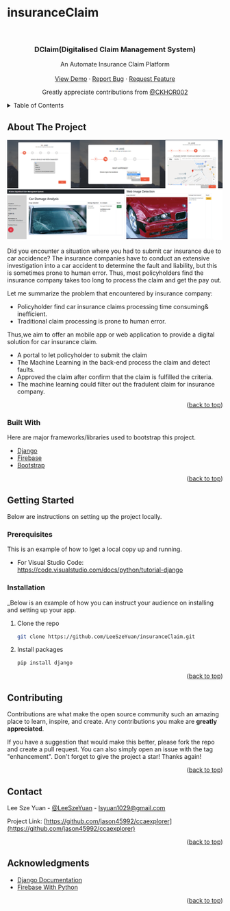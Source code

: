 # insuranceClaim


<div id="top"></div>

<!-- PROJECT SHIELDS -->
<!-- [![Contributors][contributors-shield]][contributors-url]
[![Forks][forks-shield]][forks-url]
[![Stargazers][stars-shield]][stars-url]
[![Issues][issues-shield]][issues-url]
[![LinkedIn][linkedin-shield]][linkedin-url]
 -->


<br />
<div align="center">


  <h3 align="center">DClaim(Digitalised Claim Management System)</h3>

  <p align="center">
    An Automate Insurance Claim Platform 
    <br />
    <br />
    <a href="https://github.com/LeeSzeYuan/insuranceClaim">View Demo</a>
    ·
    <a href="https://github.com/LeeSzeYuan/insuranceClaim/issues">Report Bug</a>
    ·
    <a href="https://github.com/LeeSzeYuan/insuranceClaim/issues">Request Feature</a>
  </p>
  <p align="center">
    Greatly appreciate contributions from <a href="https://github.com/CKHOR002">@CKHOR002</a>
  </p>
  </p>
</div>



<!-- TABLE OF CONTENTS -->
<details>
  <summary>Table of Contents</summary>
  <ol>
    <li>
      <a href="#about-the-project">About The Project</a>
      <ul>
        <li><a href="#built-with">Built With</a></li>
      </ul>
    </li>
    <li>
      <a href="#getting-started">Getting Started</a>
      <ul>
        <li><a href="#prerequisites">Prerequisites</a></li>
        <li><a href="#installation">Installation</a></li>
      </ul>
    </li>
    <li><a href="#contributing">Contributing</a></li>
    <li><a href="#contact">Contact</a></li>
    <li><a href="#acknowledgments">Acknowledgments</a></li>
  </ol>
</details>


<!-- ABOUT THE PROJECT -->
## About The Project

<!-- [![Product Name Screen Shot][product-screenshot]](https://example.com) -->
   <img src="Screenshot 2022-03-26 at 12.44.37 AM.png">
   <img src="DClaim Pic.png">
   
Did you encounter a situation where you had to submit car insurance due to car accidence? The insurance companies have to conduct an extensive investigation into a car accident to determine the fault and liability, but this is sometimes prone to human error. Thus, most policyholders find the insurance company takes too long to process the claim and get the pay out.

Let me summarize the problem that encountered by insurance company:
* Policyholder find car insurance claims processing time consuming& inefficient.
* Traditional claim processing is prone to human error.



Thus,we aim to offer an mobile app or web application to provide a digital solution for car insurance claim.
* A portal to let policyholder to submit the claim 
* The Machine Learning in the back-end process the claim and detect faults.
* Approved the claim after confirm that the claim is fulfilled the criteria.
* The machine learning could filter out the fradulent claim for insurance company. 



<p align="right">(<a href="#top">back to top</a>)</p>


### Built With

Here are major frameworks/libraries used to bootstrap this project.

* [Django](https://www.djangoproject.com/)
* [Firebase](https://firebase.google.com/)
* [Bootstrap](https://getbootstrap.com/)

<p align="right">(<a href="#top">back to top</a>)</p>



<!-- GETTING STARTED -->
## Getting Started

Below are instructions on setting up the project locally.

### Prerequisites

This is an example of how to lget a local copy up and running.

* For Visual Studio Code: https://code.visualstudio.com/docs/python/tutorial-django

### Installation

_Below is an example of how you can instruct your audience on installing and setting up your app.
1. Clone the repo
   ```sh
   git clone https://github.com/LeeSzeYuan/insuranceClaim.git
   ```
3. Install packages
   ```sh
   pip install django
   ```

<p align="right">(<a href="#top">back to top</a>)</p>



<!-- CONTRIBUTING -->
## Contributing

Contributions are what make the open source community such an amazing place to learn, inspire, and create. Any contributions you make are **greatly appreciated**.

If you have a suggestion that would make this better, please fork the repo and create a pull request. You can also simply open an issue with the tag "enhancement".
Don't forget to give the project a star! Thanks again!

<p align="right">(<a href="#top">back to top</a>)</p>



<!-- CONTACT -->
## Contact

Lee Sze Yuan - [@LeeSzeYuan](https://www.linkedin.com/in/sze-yuan-lee/) - lsyuan1029@gmail.com

Project Link: [https://github.com/jason45992/ccaexplorer](https://github.com/jason45992/ccaexplorer)

<p align="right">(<a href="#top">back to top</a>)</p>



<!-- ACKNOWLEDGMENTS -->
## Acknowledgments

* [Django Documentation](https://docs.djangoproject.com/en/4.0/)
* [Firebase With Python](https://firebase.google.com/docs/reference/admin/python)


<p align="right">(<a href="#top">back to top</a>)</p>



<!-- MARKDOWN LINKS & IMAGES -->
<!-- https://www.markdownguide.org/basic-syntax/#reference-style-links -->
[contributors-shield]: https://img.shields.io/github/contributors/othneildrew/Best-README-Template.svg?style=for-the-badge
[contributors-url]: https://github.com/LeeSzeYuan/insuranceClaim/graphs/contributors
[forks-shield]: https://img.shields.io/github/forks/othneildrew/Best-README-Template.svg?style=for-the-badge
[forks-url]: https://github.com/LeeSzeYuan/insuranceClaim/network/members
[stars-shield]: https://img.shields.io/github/stars/othneildrew/Best-README-Template.svg?style=for-the-badge
[issues-shield]: https://img.shields.io/github/issues/othneildrew/Best-README-Template.svg?style=for-the-badge
[issues-url]: https://github.com/LeeSzeYuan/insuranceClaim/issues
[license-shield]: https://img.shields.io/github/license/othneildrew/Best-README-Template.svg?style=for-the-badge
[linkedin-shield]: https://img.shields.io/badge/-LinkedIn-black.svg?style=for-the-badge&logo=linkedin&colorB=555
[linkedin-url]: https://www.linkedin.com/in/sze-yuan-lee/


